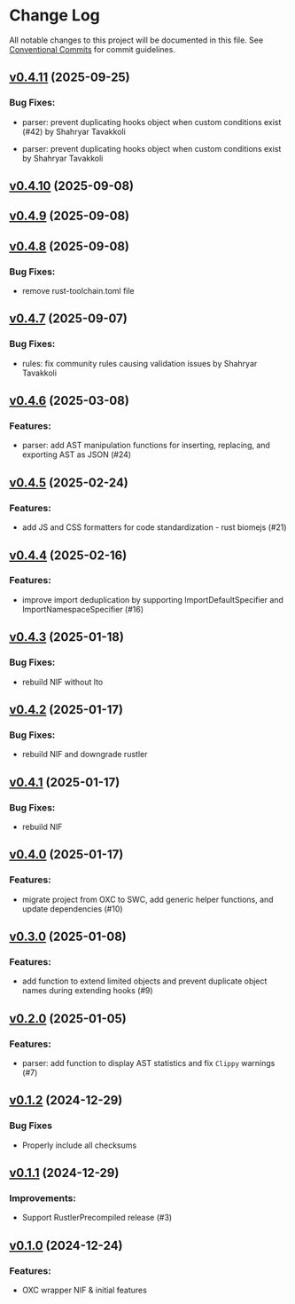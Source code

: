 <!--
SPDX-FileCopyrightText: 2024 Shahryar Tavakkoli

SPDX-License-Identifier: MIT
-->

# Change Log

All notable changes to this project will be documented in this file.
See [Conventional Commits](Https://conventionalcommits.org) for commit guidelines.

<!-- changelog -->

## [v0.4.11](https://github.com/ash-project/igniter_js/compare/v0.4.10...v0.4.11) (2025-09-25)




### Bug Fixes:

* parser: prevent duplicating hooks object when custom conditions exist (#42) by Shahryar Tavakkoli

* parser: prevent duplicating hooks object when custom conditions exist by Shahryar Tavakkoli

## [v0.4.10](https://github.com/ash-project/igniter_js/compare/v0.4.9...v0.4.10) (2025-09-08)




## [v0.4.9](https://github.com/ash-project/igniter_js/compare/v0.4.8...v0.4.9) (2025-09-08)




## [v0.4.8](https://github.com/ash-project/igniter_js/compare/v0.4.7...v0.4.8) (2025-09-08)


### Bug Fixes:

* remove rust-toolchain.toml file


## [v0.4.7](https://github.com/ash-project/igniter_js/compare/v0.4.6...v0.4.7) (2025-09-07)




### Bug Fixes:

* rules: fix community rules causing validation issues by Shahryar Tavakkoli

## [v0.4.6](https://github.com/ash-project/igniter_js/compare/v0.4.5...v0.4.6) (2025-03-08)




### Features:

* parser: add AST manipulation functions for inserting, replacing, and exporting AST as JSON (#24)

## [v0.4.5](https://github.com/ash-project/igniter_js/compare/v0.4.4...v0.4.5) (2025-02-24)




### Features:

* add JS and CSS formatters for code standardization - rust biomejs (#21)

## [v0.4.4](https://github.com/ash-project/igniter_js/compare/v0.4.3...v0.4.4) (2025-02-16)




### Features:

* improve import deduplication by supporting ImportDefaultSpecifier and ImportNamespaceSpecifier (#16)

## [v0.4.3](https://github.com/ash-project/igniter_js/compare/v0.4.2...v0.4.3) (2025-01-18)




### Bug Fixes:

* rebuild NIF without lto

## [v0.4.2](https://github.com/ash-project/igniter_js/compare/v0.4.1...v0.4.2) (2025-01-17)




### Bug Fixes:

* rebuild NIF and downgrade rustler

## [v0.4.1](https://github.com/ash-project/igniter_js/compare/v0.4.0...v0.4.1) (2025-01-17)




### Bug Fixes:

* rebuild NIF

## [v0.4.0](https://github.com/ash-project/igniter_js/compare/v0.3.0...v0.4.0) (2025-01-17)




### Features:

* migrate project from OXC to SWC, add generic helper functions, and update dependencies (#10)

## [v0.3.0](https://github.com/ash-project/igniter_js/compare/v0.2.0...v0.3.0) (2025-01-08)




### Features:

* add function to extend limited objects and prevent duplicate object names during extending hooks (#9)

## [v0.2.0](https://github.com/ash-project/igniter_js/compare/v0.1.2...v0.2.0) (2025-01-05)




### Features:

* parser: add function to display AST statistics and fix `Clippy` warnings (#7)

## [v0.1.2](https://github.com/ash-project/igniter_js/compare/v0.1.1...v0.1.2) (2024-12-29)

### Bug Fixes

- Properly include all checksums



## [v0.1.1](https://github.com/ash-project/igniter_js/compare/v0.1.0...v0.1.1) (2024-12-29)




### Improvements:

* Support RustlerPrecompiled release (#3)

## [v0.1.0](https://github.com/ash-project/igniter_js/compare/v0.1.0...v0.1.0) (2024-12-24)




### Features:

* OXC wrapper NIF & initial features
